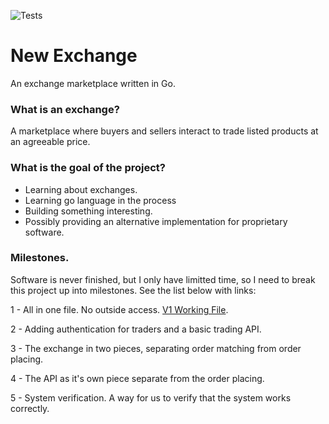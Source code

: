 
![Tests](https://github.com/dwainm/new_exchange/actions/workflows/go.yml/badge.svg)

# New Exchange
An exchange marketplace written in Go.

### What is an exchange?
A marketplace where buyers and sellers interact to trade listed products at an agreeable price.

### What is the goal of the project?
- Learning about exchanges.
- Learning go language in the process
- Building something interesting.
- Possibly providing an alternative implementation for proprietary software.

### Milestones.
Software is never finished, but I only have limitted time, so I need to break this project up into milestones. See the list below with links:

1 - All in one file. No outside access. [V1 Working File](docs/milestone_1.md).

2 - Adding authentication for traders and a basic trading API.

3 - The exchange in two pieces, separating order matching from order placing.

4 - The API as it's own piece separate from the order placing.

5 - System verification. A way for us to verify that the system works correctly.

